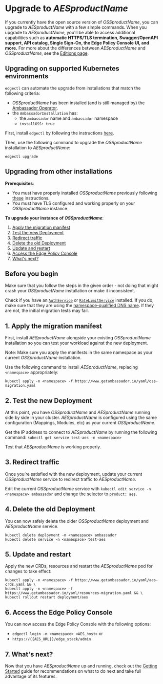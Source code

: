 # Upgrade to $AESproductName$

If you currently have the open source version of $OSSproductName$, you can upgrade to $AESproductName$ with a few simple commands. When you upgrade to $AESproductName$, you'll be able to access additional capabilities such as **automatic HTTPS/TLS termination, Swagger/OpenAPI support, API catalog, Single Sign-On, the Edge Policy Console UI, and more.** For more about the differences between $AESproductName$ and $OSSproductName$, see the [Editions page](/editions).

## Upgrading on supported Kubernetes environments

`edgectl` can automate the upgrade from installations that match the following criteria:

* $OSSproductName$ has been installed (and is still managed by) the
  [Ambassador Operator](../../install/aes-operator/).
* the `AmbassadorInstallation` has:
  * the `ambassador` name and `ambassador` namespace
  * `installOSS: true`

First, install `edgectl` by following the instructions
[here](/docs/edge-stack/latest/topics/using/edgectl/edge-control/#installing-edge-control).

Then, use the following command to upgrade the $OSSproductName$ installation to $AESproductName$:

```
edgectl upgrade
```

## Upgrading from other installations

**Prerequisites**:

* You must have properly installed $OSSproductName$ previously following [these](../install-ambassador-oss) instructions.
* You must have TLS configured and working properly on your $OSSproductName$ instance

**To upgrade your instance of $OSSproductName$**:

1. [Apply the migration manifest](#1-apply-the-migration-manifest)
2. [Test the new Deployment](#2-test-the-new-deployment)
3. [Redirect traffic](#3-redirect-traffic)
4. [Delete the old Deployment](#4-delete-the-old-deployment)
5. [Update and restart](#5-update-and-restart)
6. [Access the Edge Policy Console](#6-access-the-edge-policy-console)
7. [What's next?](#6-whats-next)

## Before you begin

Make sure that you follow the steps in the given order - not doing that might crash your $OSSproductName$ installation or make it inconsistent.

Check if you have an [`AuthService`](../../running/services/auth-service) or
[`RateLimitService`](../../running/services/rate-limit-service) installed. If
you do, make sure that they are using the [namespace-qualified DNS name](https://kubernetes.io/docs/concepts/services-networking/dns-pod-service/#namespaces-of-services).
If they are not, the initial migration tests may fail.

## 1. Apply the migration manifest

First, install $AESproductName$ alongside your existing $OSSproductName$ installation so you can test your workload against the new deployment.

Note: Make sure you apply the manifests in the same namespace as your current $OSSproductName$ installation.

Use the following command to install $AESproductName$, replacing `<namespace>` appropriately:

```
kubectl apply -n <namespace> -f https://www.getambassador.io/yaml/oss-migration.yaml
```

## 2. Test the new Deployment

At this point, you have $OSSproductName$ and $AESproductName$ running side by side in your cluster. $AESproductName$ is configured using the same configuration (Mappings, Modules, etc) as your current $OSSproductName$.

Get the IP address to connect to $AESproductName$ by running the following command:
`kubectl get service test-aes -n <namespace>`

Test that $AESproductName$ is working properly.

## 3. Redirect traffic

Once you’re satisfied with the new deployment, update your current $OSSproductName$ service to redirect traffic to $AESproductName$.

Edit the current $OSSproductName$ service with `kubectl edit service -n <namespace> ambassador` and change the selector to `product: aes`.

## 4. Delete the old Deployment

You can now safely delete the older $OSSproductName$ deployment and $AESproductName$ service.

```
kubectl delete deployment -n <namespace> ambassador
kubectl delete service -n <namespace> test-aes
```

## 5. Update and restart

Apply the new CRDs, resources and restart the $AESproductName$ pod for changes to take effect:

```
kubectl apply -n <namespace> -f https://www.getambassador.io/yaml/aes-crds.yaml && \
kubectl apply -n <namespace> -f https://www.getambassador.io/yaml/resources-migration.yaml && \
kubectl rollout restart deployment/aes
```

## 6. Access the Edge Policy Console

You can now access the Edge Policy Console with the following options:
* `edgectl login -n <namespace> <AES_host>` or
* `https://{{AES_URL}}/edge_stack/admin`

## 7. What's next?

Now that you have $AESproductName$ up and running, check out the [Getting Started](../../../tutorials/getting-started) guide for recommendations on what to do next and take full advantage of its features.
